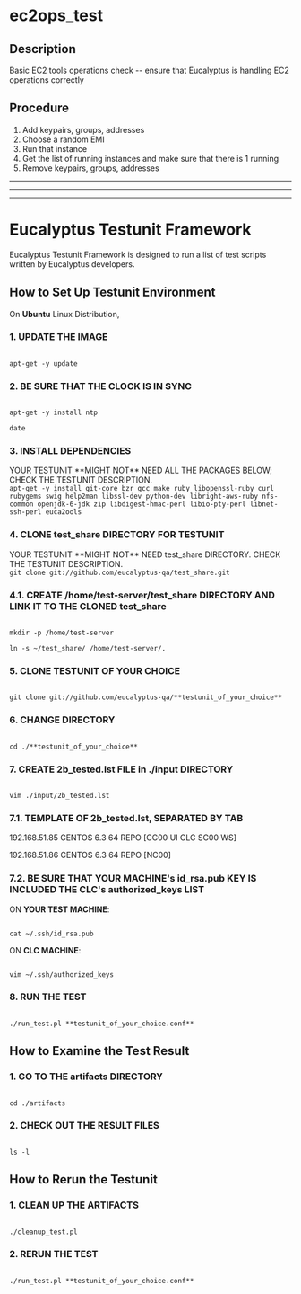 
ec2ops_test
===========

## Description

Basic EC2 tools operations check -- ensure that Eucalyptus is handling EC2 operations correctly

## Procedure

1. Add keypairs, groups, addresses
2. Choose a random EMI
3. Run that instance
4. Get the list of running instances and make sure that there is 1 running
5. Remove keypairs, groups, addresses


<hr><hr><hr>

# Eucalyptus Testunit Framework

Eucalyptus Testunit Framework is designed to run a list of test scripts written by Eucalyptus developers.



## How to Set Up Testunit Environment

On **Ubuntu** Linux Distribution,

### 1. UPDATE THE IMAGE

<code>
apt-get -y update
</code>

### 2. BE SURE THAT THE CLOCK IS IN SYNC

<code>
apt-get -y install ntp
</code>

<code>
date
</code>

### 3. INSTALL DEPENDENCIES
<note>
YOUR TESTUNIT **MIGHT NOT** NEED ALL THE PACKAGES BELOW; CHECK THE TESTUNIT DESCRIPTION.
</note>

<code>
apt-get -y install git-core bzr gcc make ruby libopenssl-ruby curl rubygems swig help2man libssl-dev python-dev libright-aws-ruby nfs-common openjdk-6-jdk zip libdigest-hmac-perl libio-pty-perl libnet-ssh-perl euca2ools
</code>

### 4. CLONE test_share DIRECTORY FOR TESTUNIT
<note>
YOUR TESTUNIT **MIGHT NOT** NEED test_share DIRECTORY. CHECK THE TESTUNIT DESCRIPTION.
</note>

<code>
git clone git://github.com/eucalyptus-qa/test_share.git
</code>

### 4.1. CREATE /home/test-server/test_share DIRECTORY AND LINK IT TO THE CLONED test_share

<code>
mkdir -p /home/test-server
</code>

<code>
ln -s ~/test_share/ /home/test-server/.
</code>

### 5. CLONE TESTUNIT OF YOUR CHOICE

<code>
git clone git://github.com/eucalyptus-qa/**testunit_of_your_choice**
</code>

### 6. CHANGE DIRECTORY

<code>
cd ./**testunit_of_your_choice**
</code>

### 7. CREATE 2b_tested.lst FILE in ./input DIRECTORY

<code>
vim ./input/2b_tested.lst
</code>

### 7.1. TEMPLATE OF 2b_tested.lst, SEPARATED BY TAB

<sample>
192.168.51.85	CENTOS	6.3	64	REPO	[CC00 UI CLC SC00 WS]

192.168.51.86	CENTOS	6.3	64	REPO	[NC00]
</sample>

### 7.2. BE SURE THAT YOUR MACHINE's id_rsa.pub KEY IS INCLUDED THE CLC's authorized_keys LIST

ON **YOUR TEST MACHINE**:

<code>
cat ~/.ssh/id_rsa.pub
</code>

ON **CLC MACHINE**:

<code>
vim ~/.ssh/authorized_keys
</code>

### 8. RUN THE TEST

<code>
./run_test.pl **testunit_of_your_choice.conf**
</code>


## How to Examine the Test Result

### 1. GO TO THE artifacts DIRECTORY

<code>
cd ./artifacts
</code>

### 2. CHECK OUT THE RESULT FILES

<code>
ls -l
</code>


## How to Rerun the Testunit

### 1. CLEAN UP THE ARTIFACTS

<code>
./cleanup_test.pl
</code>

### 2. RERUN THE TEST

<code>
./run_test.pl **testunit_of_your_choice.conf**
</code>


